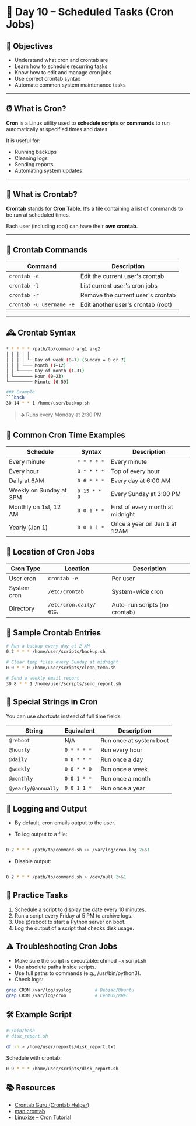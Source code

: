 # 📅 Day 10 – Scheduled Tasks (Cron Jobs)

## 🎯 Objectives

- Understand what cron and crontab are
- Learn how to schedule recurring tasks
- Know how to edit and manage cron jobs
- Use correct crontab syntax
- Automate common system maintenance tasks

---

## ⏰ What is Cron?

**Cron** is a Linux utility used to **schedule scripts or commands** to run automatically at specified times and dates.

It is useful for:

- Running backups
- Cleaning logs
- Sending reports
- Automating system updates

---

## 📘 What is Crontab?

**Crontab** stands for **Cron Table**. It’s a file containing a list of commands to be run at scheduled times.

Each user (including root) can have their **own crontab**.

---

## 🔧 Crontab Commands

| Command                  | Description                        |
|--------------------------|------------------------------------|
| `crontab -e`             | Edit the current user's crontab    |
| `crontab -l`             | List current user's cron jobs      |
| `crontab -r`             | Remove the current user's crontab  |
| `crontab -u username -e` | Edit another user's crontab (root) |

---

## 🕰 Crontab Syntax

```bash
* * * * * /path/to/command arg1 arg2
│ │ │ │ │
│ │ │ │ └─ Day of week (0–7) (Sunday = 0 or 7)
│ │ │ └─── Month (1–12)
│ │ └───── Day of month (1–31)
│ └─────── Hour (0–23)
└───────── Minute (0–59)

### Example
```bash
30 14 * * 1 /home/user/backup.sh
```
> 🡺 Runs every Monday at 2:30 PM

## 🧪 Common Cron Time Examples

| Schedule                | Syntax       | Description                      |
| ----------------------- | ------------ | -------------------------------- |
| Every minute            | `* * * * *`  | Every minute                     |
| Every hour              | `0 * * * *`  | Top of every hour                |
| Daily at 6AM            | `0 6 * * *`  | Every day at 6:00 AM             |
| Weekly on Sunday at 3PM | `0 15 * * 0` | Every Sunday at 3:00 PM          |
| Monthly on 1st, 12 AM   | `0 0 1 * *`  | First of every month at midnight |
| Yearly (Jan 1)          | `0 0 1 1 *`  | Once a year on Jan 1 at 12AM     |

## 📁 Location of Cron Jobs

| Cron Type   | Location                | Description                   |
| ----------- | ----------------------- | ----------------------------- |
| User cron   | `crontab -e`            | Per user                      |
| System cron | `/etc/crontab`          | System-wide cron              |
| Directory   | `/etc/cron.daily/` etc. | Auto-run scripts (no crontab) |

## 📄 Sample Crontab Entries

```bash
# Run a backup every day at 2 AM
0 2 * * * /home/user/scripts/backup.sh

# Clear temp files every Sunday at midnight
0 0 * * 0 /home/user/scripts/clean_temp.sh

# Send a weekly email report
30 8 * * 1 /home/user/scripts/send_report.sh

```

## 🔁 Special Strings in Cron
You can use shortcuts instead of full time fields:

| String                | Equivalent  | Description             |
| --------------------- | ----------- | ----------------------- |
| `@reboot`             | N/A         | Run once at system boot |
| `@hourly`             | `0 * * * *` | Run every hour          |
| `@daily`              | `0 0 * * *` | Run once a day          |
| `@weekly`             | `0 0 * * 0` | Run once a week         |
| `@monthly`            | `0 0 1 * *` | Run once a month        |
| `@yearly`/`@annually` | `0 0 1 1 *` | Run once a year         |


## 📧 Logging and Output
- By default, cron emails output to the user.

- To log output to a file:

```bash

0 2 * * * /path/to/command.sh >> /var/log/cron.log 2>&1
```
- Disable output:

```bash

0 2 * * * /path/to/command.sh > /dev/null 2>&1
```

## 🧪 Practice Tasks

1. Schedule a script to display the date every 10 minutes.
2. Run a script every Friday at 5 PM to archive logs.
3. Use @reboot to start a Python server on boot.
4. Log the output of a script that checks disk usage.

## ⚠️ Troubleshooting Cron Jobs
- Make sure the script is executable: chmod +x script.sh
- Use absolute paths inside scripts.
- Use full paths to commands (e.g., /usr/bin/python3).
- Check logs:

```bash
grep CRON /var/log/syslog         # Debian/Ubuntu
grep CRON /var/log/cron           # CentOS/RHEL
```

## 🛠️ Example Script
```bash
#!/bin/bash
# disk_report.sh

df -h > /home/user/reports/disk_report.txt
```

Schedule with crontab:

```bash
0 9 * * * /home/user/scripts/disk_report.sh
```

## 📚 Resources
- [Crontab Guru (Crontab Helper)](https://crontab.guru/)
- [man crontab](https://#)
- [Linuxize – Cron Tutorial](https://linuxize.com/post/scheduling-cron-jobs-with-crontab/)


